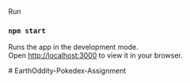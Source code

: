 Run
### `npm start`

Runs the app in the development mode.\
Open [http://localhost:3000](http://localhost:3000) to view it in your browser.

#   E a r t h O d d i t y - P o k e d e x - A s s i g n m e n t 
 
 
